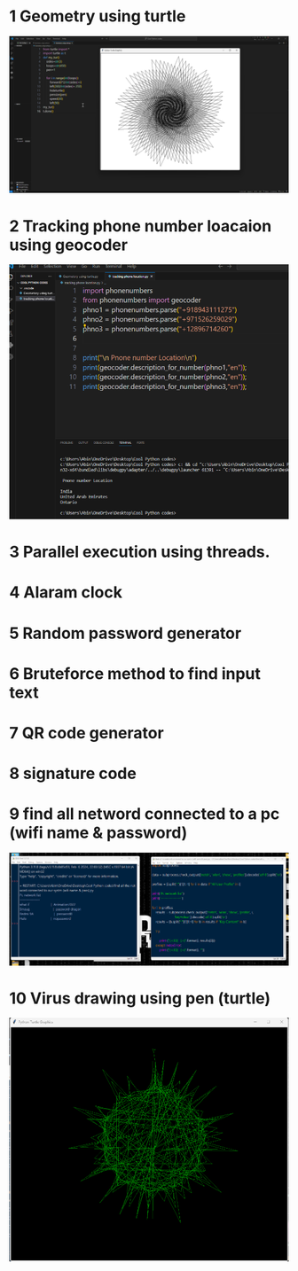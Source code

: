 # 1 Geometry using turtle

![screenshot](images/turtle.png)

# 2 Tracking phone number loacaion using geocoder

![screenshot](images/phtrack.png)

# 3 Parallel execution using threads.
# 4 Alaram clock
# 5 Random password generator
# 6 Bruteforce method to find input text
# 7 QR code generator
# 8 signature code
# 9 find all netword connected to a pc (wifi name & password)
![screenshot](images/wifipass.png)

# 10 Virus drawing using pen (turtle)
![screenshot](images/virus.png)

